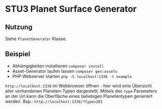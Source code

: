 STU3 Planet Surface Generator
=============================

Nutzung
-----

Siehe `PlanetGenerator` Klasse.

Beispiel
--------

- Abhängigkeiten installieren `composer install`
- Asset-Generator laufen lassen `composer gen:assets`
- PHP Webserver starten `php -S localhost:1338 -t example`

`http://localhost:1338` im Webbrowser öffnen - hier wird eine Übersicht aller vorhandenen Planeten-Typen dargestellt.
Mittels des `type` Parameters an der Url kann die Oberfläche eines beliebigen Planetentypen generiert werden. 
Bsp.: `http://localhost:1338/?type=201`
